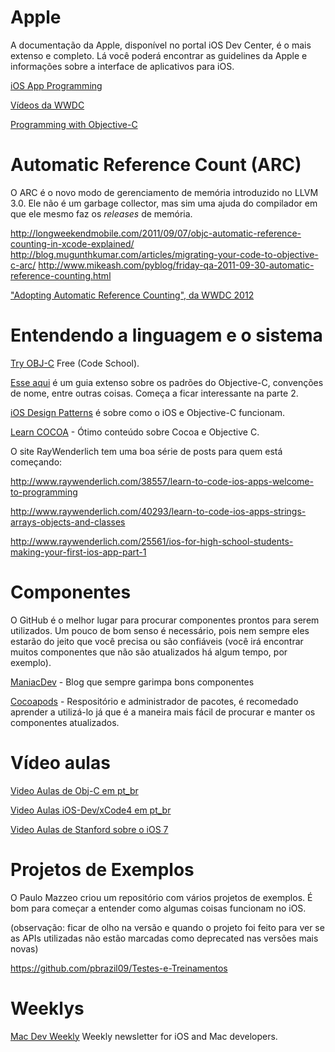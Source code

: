 Apple
======

A documentação da Apple, disponível no portal iOS Dev Center, é o mais extenso e completo. Lá você poderá encontrar
as guidelines da Apple e informações sobre a interface de aplicativos para iOS.

[iOS App Programming](https://developer.apple.com/library/ios/#documentation/iPhone/Conceptual/iPhoneOSProgrammingGuide/Introduction/Introduction.html)

[Vídeos da WWDC](https://developer.apple.com/wwdc/videos/)

[Programming with Objective-C](http://developer.apple.com/library/ios/#documentation/Cocoa/Conceptual/ProgrammingWithObjectiveC/Introduction/Introduction.html#//apple_ref/doc/uid/TP40011210)

Automatic Reference Count (ARC)
===============================

O ARC é o novo modo de gerenciamento de memória introduzido no LLVM 3.0. Ele não é um garbage collector, mas sim 
uma ajuda do compilador em que ele mesmo faz os _releases_ de memória.

http://longweekendmobile.com/2011/09/07/objc-automatic-reference-counting-in-xcode-explained/
http://blog.mugunthkumar.com/articles/migrating-your-code-to-objective-c-arc/
http://www.mikeash.com/pyblog/friday-qa-2011-09-30-automatic-reference-counting.html

["Adopting Automatic Reference Counting", da WWDC 2012](https://developer.apple.com/videos/wwdc/2012/)

Entendendo a linguagem e o sistema
======================

[Try OBJ-C](http://tryobjectivec.codeschool.com) Free (Code School).

[Esse aqui](http://ios-blog.co.uk/tutorials/objective-c-guide-for-developers-part-1/) é um guia extenso sobre os padrões do Objective-C, convenções de nome, entre outras coisas. Começa a ficar interessante na parte 2.

[iOS Design Patterns](http://www.raywenderlich.com/46988/ios-design-patterns) é sobre como o iOS e Objective-C funcionam.

[Learn COCOA](http://cocoadevcentral.com/) - Ótimo conteúdo sobre Cocoa e Objective C.

O site RayWenderlich tem uma boa série de posts para quem está começando:

http://www.raywenderlich.com/38557/learn-to-code-ios-apps-welcome-to-programming

http://www.raywenderlich.com/40293/learn-to-code-ios-apps-strings-arrays-objects-and-classes

http://www.raywenderlich.com/25561/ios-for-high-school-students-making-your-first-ios-app-part-1

Componentes
===========

O GitHub é o melhor lugar para procurar componentes prontos para serem utilizados. Um pouco de bom senso é necessário,
pois nem sempre eles estarão do jeito que você precisa ou são confiáveis (você irá encontrar muitos componentes
que não são atualizados há algum tempo, por exemplo).

[ManiacDev](http://www.maniacdev.com) - Blog que sempre garimpa bons componentes

[Cocoapods](http://cocoapods.org/) - Respositório e administrador de pacotes, é recomedado aprender a utilizá-lo
já que é a maneira mais fácil de procurar e manter os componentes atualizados.

Vídeo aulas
===========

[Video Aulas de Obj-C em pt_br](http://www.youtube.com/playlist?list=PLBFC7989B4656FC36)

[Video Aulas iOS-Dev/xCode4 em pt_br](http://www.youtube.com/playlist?list=PL42EBDD0C4102729F)

[Video Aulas de Stanford sobre o iOS 7](https://itunes.apple.com/us/course/developing-ios-7-apps-for/id733644550)

Projetos de Exemplos
====================

O Paulo Mazzeo criou um repositório com vários projetos de exemplos. É bom para começar a entender como algumas 
coisas funcionam no iOS.

(observação: ficar de olho na versão e quando o projeto foi feito para ver se as APIs utilizadas não estão marcadas
como deprecated nas versões mais novas)

https://github.com/pbrazil09/Testes-e-Treinamentos

Weeklys
====================

[Mac Dev Weekly](http://macdevweekly.com/)
Weekly newsletter for iOS and Mac developers.
